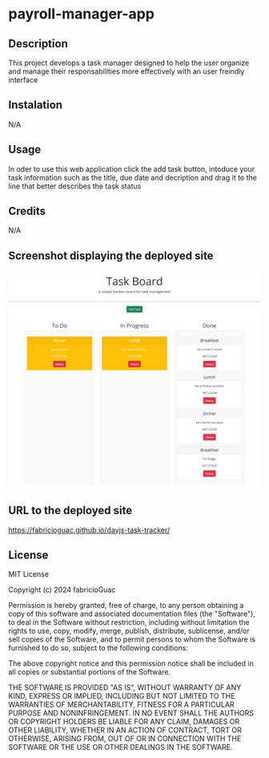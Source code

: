 # payroll-manager-app

## Description 

This project develops a task manager designed to help the user organize and manage their responsabilities more effectively  with an user freindly interface

## Instalation

N/A

## Usage

In oder to use this web application click the add task button, intoduce your task information such as the title, due date and decription and drag it to the line that better describes the task status

## Credits

N/A

## Screenshot displaying the deployed site

![Task manager](./assets/img/fabricioguac.github.io_dayjs-task-tracker_.png)

## URL to the deployed site

https://fabricioguac.github.io/dayjs-task-tracker/

## License

MIT License

Copyright (c) 2024 fabricioGuac

Permission is hereby granted, free of charge, to any person obtaining a copy
of this software and associated documentation files (the "Software"), to deal
in the Software without restriction, including without limitation the rights
to use, copy, modify, merge, publish, distribute, sublicense, and/or sell
copies of the Software, and to permit persons to whom the Software is
furnished to do so, subject to the following conditions:

The above copyright notice and this permission notice shall be included in all
copies or substantial portions of the Software.

THE SOFTWARE IS PROVIDED "AS IS", WITHOUT WARRANTY OF ANY KIND, EXPRESS OR
IMPLIED, INCLUDING BUT NOT LIMITED TO THE WARRANTIES OF MERCHANTABILITY,
FITNESS FOR A PARTICULAR PURPOSE AND NONINFRINGEMENT. IN NO EVENT SHALL THE
AUTHORS OR COPYRIGHT HOLDERS BE LIABLE FOR ANY CLAIM, DAMAGES OR OTHER
LIABILITY, WHETHER IN AN ACTION OF CONTRACT, TORT OR OTHERWISE, ARISING FROM,
OUT OF OR IN CONNECTION WITH THE SOFTWARE OR THE USE OR OTHER DEALINGS IN THE
SOFTWARE.